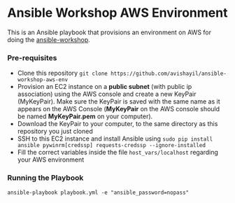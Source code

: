 # Ansible Workshop AWS Environment

This is an Ansible playbook that provisions an environment on AWS for doing the [ansible-workshop](https://github.com/avishayil/ansible-workshop).

### Pre-requisites

- Clone this repository `git clone https://github.com/avishayil/ansible-workshop-aws-env`
- Provision an EC2 instance on a **public subnet** (with public ip association) using the AWS console and create a new KeyPair (MyKeyPair). Make sure the KeyPair is saved with the same name as it appears on the AWS Console (**MyKeyPair** on the AWS console should be named **MyKeyPair.pem** on your computer).
- Download the KeyPair to your computer, to the same directory as this repository you just cloned
- SSH to this EC2 instance and install Ansible using `sudo pip install ansible pywinrm[credssp] requests-credssp --ignore-installed` 
- Fill the correct variables inside the file `host_vars/localhost` regarding your AWS environment

### Running the Playbook

````
ansible-playbook playbook.yml -e "ansible_password=nopass"
````
